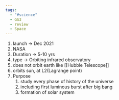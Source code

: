 ```yaml
---
tags:
  - "#science"
  - GS3
  - review
  - Space
---
```

1. launch -> Dec 2021
2. NASA
3. Duration -> 5-10 yrs
4. type -> Orbiting infrared observatory
5. does not orbit earth like [[Hubble Telescope]]
6. orbits sun, at L2(Lagrange point)
7. Purpose
	1. study every phase of history of the universe
	2. including first luminous burst after big bang
	3. formation of solar system